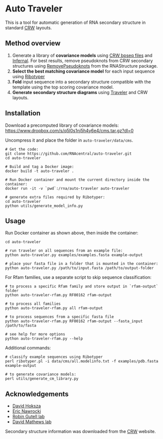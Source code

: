 
# Auto Traveler

This is a tool for automatic generation of RNA secondary structure in standard
[CRW](http://www.rna.ccbb.utexas.edu) layouts.

## Method overview

1. Generate a library of **covariance models** using [CRW bpseq files](http://www.rna.icmb.utexas.edu/DAT/3C/Structure/index.php)
and [Infernal](http://eddylab.org/infernal/). For best results, remove pseudoknots from CRW secondary structures
  using [RemovePseudoknots](https://rna.urmc.rochester.edu/Text/RemovePseudoknots.html) from the RNAStructure package.
1. **Select the best matching covariance model** for each input sequence
using [Ribotyper](https://github.com/nawrockie/ribotyper-v1)
1. **Fold** input sequence into a secondary structure compatible with the template
using the top scoring covariance model.
1. **Generate secondary structure diagrams** using [Traveler](https://github.com/davidhoksza/traveler) and CRW layouts.

## Installation

Download a precomputed library of covariance models:
https://www.dropbox.com/s/q5l0s1nj5h4y6e4/cms.tar.gz?dl=0

Uncompress it and place the folder in `auto-traveler/data/cms`.

```
# Get the code:
git clone https://github.com/RNAcentral/auto-traveler.git
cd auto-traveler

# Build and tag a Docker image:
docker build -t auto-traveler .

# Run Docker container and mount the current directory inside the container:
docker run -it -v `pwd`:/rna/auto-traveler auto-traveler

# generate extra files required by Ribotyper:
cd auto-traveler
python utils/generate_model_info.py
```

## Usage

Run Docker container as shown above, then inside the container:

```
cd auto-traveler

# run traveler on all sequences from an example file:
python auto-traveler.py examples/examples.fasta example-output

# place your fasta file in a folder that is mounted in the container:
python auto-traveler.py /path/to/input.fasta /path/to/output-folder
```

For Rfam families, use a separate script to skip sequence classification:

```
# to process a specific Rfam family and store output in `rfam-output` folder
python auto-traveler-rfam.py RF00162 rfam-output

# to process all families
python auto-traveler-rfam.py all rfam-output

# to process sequences from a specific fasta file
python auto-traveler-rfam.py RF00162 rfam-output --fasta_input /path/to/fasta

# see help for more options
python auto-traveler-rfam.py --help
```

Additional commands:

```
# classify example sequences using Ribotyper
perl ribotyper.pl -i data/cms/all.modelinfo.txt -f examples/pdb.fasta example-output

# to generate covariance models:
perl utils/generate_cm_library.py
```

## Acknowledgements

- [David Hoksza](https://github.com/davidhoksza)
- [Eric Nawrocki](https://github.com/nawrockie)
- [Robin Gutell lab](http://www.rna.ccbb.utexas.edu)
- [David Mathews lab](http://rna.urmc.rochester.edu/RNAstructure.html)

Secondary structure information was downloaded from the [CRW](http://www.rna.ccbb.utexas.edu) website.
